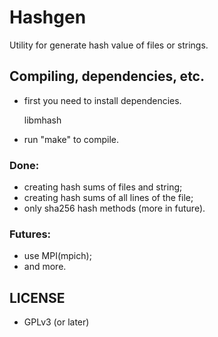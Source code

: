 Hashgen
=======
Utility for generate hash value of files or strings.


Compiling, dependencies, etc.
----------------------------
* first you need to install dependencies.

    libmhash

* run "make" to compile.

### Done:
* creating hash sums of files and string;
* creating hash sums of all lines of the file;
* only sha256 hash methods (more in future).

### Futures:
* use MPI(mpich);
* and more.

LICENSE
-------
* GPLv3 (or later)
